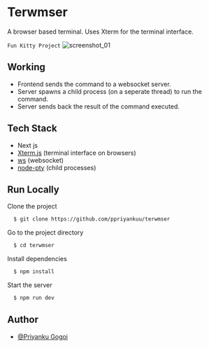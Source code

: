 
# Terwmser
A browser based terminal. Uses Xterm for the terminal interface.

```Fun Kitty Project```
![screenshot_01](https://i.postimg.cc/qM9TZJrL/ss.png)

## Working
- Frontend sends the command to a websocket server.
- Server spawns a child process (on a seperate thread) to run the command.
- Server sends back the result of the command executed.

## Tech Stack
- Next js
- [Xterm.js](https://xtermjs.org/) (terminal interface on browsers)
- [ws](https://www.npmjs.com/package/ws) (websocket)
- [node-pty](https://github.com/ppriyankuu) (child processes)



## Run Locally

Clone the project

```bash
  $ git clone https://github.com/ppriyankuu/terwmser
```

Go to the project directory

```bash
  $ cd terwmser
```

Install dependencies

```bash
  $ npm install
```

Start the server

```bash
  $ npm run dev
```


## Author
- [@Priyanku Gogoi](https://github.com/ppriyankuu)